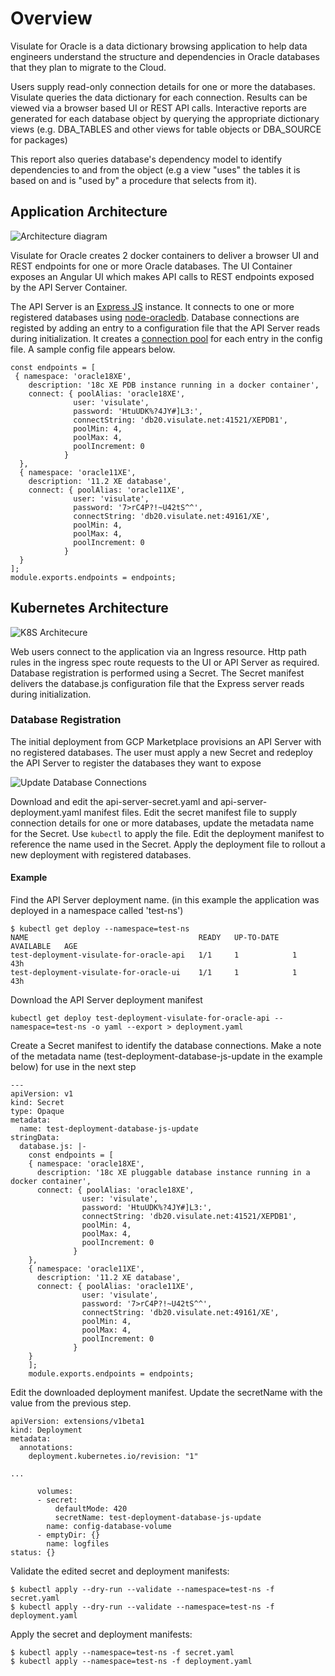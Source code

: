 # Overview
Visulate for Oracle is a data dictionary browsing application to help data engineers understand the structure and dependencies in Oracle databases that they plan to migrate to the Cloud.

Users supply read-only connection details for one or more the databases. Visulate queries the data dictionary for each connection. Results can be viewed via a browser based UI or REST API calls. Interactive reports are generated for each database object by querying the appropriate dictionary views (e.g. DBA_TABLES and other views for table objects or DBA_SOURCE for packages)

This report also queries database's dependency model to identify dependencies to and from the object (e.g a view "uses" the tables it is based on and is "used by" a procedure that selects from it).

## Application Architecture

![Architecture diagram](images/database-connections.png)

Visulate for Oracle creates 2 docker containers to deliver a browser UI and REST endpoints for one or more Oracle databases. The UI Container exposes an Angular UI which makes API calls to REST endpoints exposed by the API Server Container. 

The API Server is an [Express JS](https://expressjs.com/) instance.  It connects to one or more registered databases using [node-oracledb](https://oracle.github.io/node-oracledb/doc/api.html#intro). Database connections are registed by adding an entry to a configuration file that the API Server reads during initialization. It creates a [connection pool](https://oracle.github.io/node-oracledb/doc/api.html#connpooling) for each entry in the config file. A sample config file appears below.

```
const endpoints = [
 { namespace: 'oracle18XE',
    description: '18c XE PDB instance running in a docker container',
    connect: { poolAlias: 'oracle18XE',
              user: 'visulate',
              password: 'HtuUDK%?4JY#]L3:',
              connectString: 'db20.visulate.net:41521/XEPDB1',
              poolMin: 4,
              poolMax: 4,
              poolIncrement: 0
            }
  },
  { namespace: 'oracle11XE',
    description: '11.2 XE database',
    connect: { poolAlias: 'oracle11XE',
              user: 'visulate',
              password: '7>rC4P?!~U42tS^^',
              connectString: 'db20.visulate.net:49161/XE',
              poolMin: 4,
              poolMax: 4,
              poolIncrement: 0
            }
  }
];
module.exports.endpoints = endpoints;
```

## Kubernetes Architecture

![K8S Architecure](images/k8s.png)

Web users connect to the application via an Ingress resource. Http path rules in the ingress spec route requests to the UI or API Server as required. Database registration is performed using a Secret.  The Secret manifest delivers the database.js configuration file that the Express server reads during initialization.

### Database Registration
The initial deployment from GCP Marketplace provisions an API Server with no registered databases. The user must apply a new Secret and redeploy the API Server to register the databases they want to expose 

![Update Database Connections](images/update-database-connections.png)

Download and edit the api-server-secret.yaml and api-server-deployment.yaml manifest files. Edit the secret manifest file to supply connection details for one or more databases, update the metadata name for the Secret. Use `kubectl` to apply the file. Edit the deployment manifest to reference the name used in the Secret.  Apply the deployment file to rollout a new deployment with registered databases. 

#### Example
Find the API Server deployment name. (in this example the application was deployed in a namespace called 'test-ns')
```
$ kubectl get deploy --namespace=test-ns
NAME                                      READY   UP-TO-DATE   AVAILABLE   AGE
test-deployment-visulate-for-oracle-api   1/1     1            1           43h
test-deployment-visulate-for-oracle-ui    1/1     1            1           43h
```
Download the API Server deployment manifest 
```
kubectl get deploy test-deployment-visulate-for-oracle-api --namespace=test-ns -o yaml --export > deployment.yaml
```
Create a Secret manifest to identify the database connections. Make a note of the metadata name (test-deployment-database-js-update in the example below) for use in the next step
```
---
apiVersion: v1
kind: Secret
type: Opaque
metadata:
  name: test-deployment-database-js-update
stringData:
  database.js: |-
    const endpoints = [
    { namespace: 'oracle18XE',
      description: '18c XE pluggable database instance running in a docker container',
      connect: { poolAlias: 'oracle18XE',
                user: 'visulate',
                password: 'HtuUDK%?4JY#]L3:',
                connectString: 'db20.visulate.net:41521/XEPDB1',
                poolMin: 4,
                poolMax: 4,
                poolIncrement: 0
              }
    },
    { namespace: 'oracle11XE',
      description: '11.2 XE database',
      connect: { poolAlias: 'oracle11XE',
                user: 'visulate',
                password: '7>rC4P?!~U42tS^^',
                connectString: 'db20.visulate.net:49161/XE',
                poolMin: 4,
                poolMax: 4,
                poolIncrement: 0
              }
    }
    ];
    module.exports.endpoints = endpoints;
```
Edit the downloaded deployment manifest. Update the secretName with the value from the previous step.
```
apiVersion: extensions/v1beta1
kind: Deployment
metadata:
  annotations:
    deployment.kubernetes.io/revision: "1"

...

      volumes:
      - secret:
          defaultMode: 420
          secretName: test-deployment-database-js-update
        name: config-database-volume
      - emptyDir: {}
        name: logfiles
status: {}
```
Validate the edited secret and deployment manifests:
```
$ kubectl apply --dry-run --validate --namespace=test-ns -f secret.yaml 
$ kubectl apply --dry-run --validate --namespace=test-ns -f deployment.yaml 
```

Apply the secret and deployment manifests:

```
$ kubectl apply --namespace=test-ns -f secret.yaml 
$ kubectl apply --namespace=test-ns -f deployment.yaml 
```